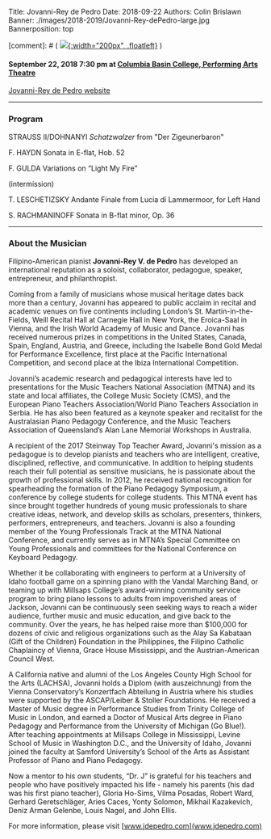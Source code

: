 Title: Jovanni-Rey de Pedro
Date: 2018-09-22
Authors: Colin Brislawn
Banner: ./images/2018-2019/Jovanni-Rey-dePedro-large.jpg
Bannerposition: top

[comment]: # ( [![ ]({filename}/images/2017-2018/aeolus-quartet-400.jpg){:width="200px", .floatleft}]({filename}./AeolusQuartet.md) )


#### September 22, 2018 7:30 pm at [Columbia Basin College, Performing Arts Theatre](https://goo.gl/maps/BZDawJuNMRM2)

[Jovanni-Rey de Pedro website](http://www.jdepedro.com/)

---

### Program

STRAUSS II/DOHNANYI
_Schatzwalzer_ from "Der Zigeunerbaron"

F. HAYDN
Sonata in E-flat, Hob. 52

F. GULDA
Variations on “Light My Fire”

(intermission)

T. LESCHETIZSKY
Andante Finale from Lucia di Lammermoor, for Left Hand

S. RACHMANINOFF
Sonata in B-flat minor, Op. 36


---

### About the Musician

Filipino-American pianist **Jovanni-Rey V. de Pedro** has developed an international reputation as a soloist, collaborator, pedagogue, speaker, entrepreneur, and philanthropist.

Coming from a family of musicians whose musical heritage dates back more than a century, Jovanni has appeared to public acclaim in recital and academic venues on five continents  including London’s St. Martin-in-the-Fields, Weill Recital Hall at Carnegie Hall in New York, the Eroica-Saal in Vienna, and the Irish World Academy of Music and Dance. Jovanni has received numerous prizes in competitions in the United States, Canada, Spain, England, Austria, and Greece, including the Isabelle Bond Gold Medal for Performance Excellence, first place at the Pacific International Competition, and second place at the Ibiza International Competition.

Jovanni’s academic research and pedagogical interests have led to presentations for the Music Teachers National Association (MTNA) and its state and local affiliates, the College Music Society (CMS), and the European Piano Teachers Association/World Piano Teachers Association in Serbia. He has also been featured as a keynote speaker and recitalist for the Australasian Piano Pedagogy Conference, and the Music Teachers Association of Queensland’s Alan Lane Memorial Workshops in Australia.

A recipient of the 2017 Steinway Top Teacher Award, Jovanni's mission as a pedagogue is to develop pianists and teachers who are intelligent, creative, disciplined, reflective, and communicative. In addition to helping students reach their full potential as sensitive musicians, he is passionate about the growth of professional skills. In 2012, he received national recognition for spearheading the formation of the Piano Pedagogy Symposium, a conference by college students for college students. This MTNA event has since brought together hundreds of young music professionals to share creative ideas, network, and develop skills as scholars, presenters, thinkers, performers, entrepreneurs, and teachers. Jovanni is also a founding member of the Young Professionals Track at the MTNA National Conference, and currently serves as in MTNA’s Special Committee on Young Professionals and committees for the National Conference on Keyboard Pedagogy.

Whether it be collaborating with engineers to perform at a University of Idaho football game on a spinning piano with the Vandal Marching Band, or teaming up with Millsaps College’s award-winning community service program to bring piano lessons to adults from impoverished areas of Jackson, Jovanni can be continuously seen seeking ways to reach a wider audience, further music and music education, and give back to the community. Over the years, he has helped raise more than $100,000 for dozens of civic and religious organizations such as the Alay Sa Kabataan (Gift of the Children) Foundation in the Philippines, the Filipino Catholic Chaplaincy of Vienna, Grace House Mississippi, and the Austrian-American Council West.

A California native and alumni of the Los Angeles County High School for the Arts (LACHSA), Jovanni holds a Diplom (with auszeichnung) from the Vienna Conservatory’s Konzertfach Abteilung in Austria where his studies were supported by the ASCAP/Leiber & Stoller Foundations. He received a Master of Music degree in Performance Studies from Trinity College of Music in London, and earned a Doctor of Musical Arts degree in Piano Pedagogy and Performance from the University of Michigan (Go Blue!). After teaching appointments at Millsaps College in Mississippi, Levine School of Music in Washington D.C., and the University of Idaho, Jovanni joined the faculty at Samford University’s School of the Arts as Assistant Professor of Piano and Piano Pedagogy.

Now a mentor to his own students, “Dr. J” is grateful for his teachers and people who have positively impacted his life - namely his parents (his dad was his first piano teacher), Gloria Ho-Sims, Vilma Posadas, Robert Ward, Gerhard Geretschläger, Aries Caces, Yonty Solomon, Mikhail Kazakevich, Deniz Arman Gelenbe, Louis Nagel, and John Ellis.

For more information, please visit [www.jdepedro.com](www.jdepedro.com)
